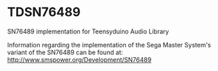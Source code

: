 # TDSN76489
SN76489 implementation for Teensyduino Audio Library

Information regarding the implementation of the Sega Master System's variant of the SN76489 can be found at:
http://www.smspower.org/Development/SN76489
